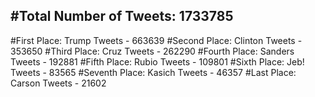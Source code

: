 #Total Number of Tweets: 1733785 
---
#First Place: Trump Tweets - 663639
#Second Place: Clinton Tweets - 353650
#Third Place: Cruz Tweets - 262290
#Fourth Place: Sanders Tweets - 192881
#Fifth Place: Rubio Tweets - 109801
#Sixth Place: Jeb! Tweets - 83565
#Seventh Place: Kasich Tweets - 46357
#Last Place: Carson Tweets - 21602
